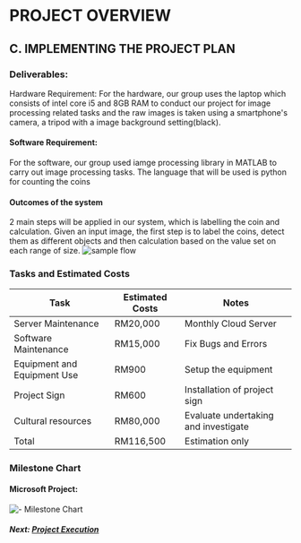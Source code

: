 # PROJECT OVERVIEW

## C. IMPLEMENTING THE PROJECT PLAN
### Deliverables:
Hardware Requirement:
For the hardware, our group uses the laptop which consists of intel core i5 and 8GB RAM to conduct our project for image processing related tasks and the raw images is taken using a smartphone's camera, a tripod with a image background setting(black).

#### Software Requirement:
For the software, our group used iamge processing library in MATLAB to carry out image processing tasks. The language that will be used is python for counting the coins

#### Outcomes of the system
2 main steps will be applied in our system, which is labelling the coin and calculation. Given an input image, the first step is to label the coins, detect them as different objects and then calculation based on the value set on each range of size. 
![sample flow](https://user-images.githubusercontent.com/121591169/211925979-15fa5a68-cd24-4ef7-aef9-fbe840ac09dc.png)


### Tasks and Estimated Costs

| Task |  Estimated Costs | Notes |
|-----|----|----|
| Server Maintenance|RM20,000| Monthly Cloud Server     |   
| Software Maintenance |RM15,000| Fix Bugs and Errors | 
| Equipment and Equipment Use |RM900|   Setup the equipment | |
| Project Sign|RM600| Installation of project sign     |         |
| Cultural resources            |RM80,000|  Evaluate undertaking and investigate |      |
|   Total     |RM116,500|  Estimation only    |      |


### Milestone Chart
#### Microsoft Project:
![- Milestone Chart](https://user-images.githubusercontent.com/121591169/211927360-f70f2306-8893-4c8d-884b-2047024f0324.jpg)

##### Next: [Project Execution](D-PROJECT_EXECUTION.md)
